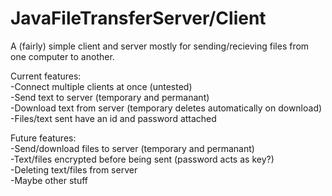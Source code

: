 # JavaFileTransferServer/Client

A (fairly) simple client and server mostly for sending/recieving files from one computer to another.  
  
Current features:  
-Connect multiple clients at once (untested)  
-Send text to server (temporary and permanant)  
-Download text from server (temporary deletes automatically on download)  
-Files/text sent have an id and password attached  
  
Future features:  
-Send/download files to server (temporary and permanant)  
-Text/files encrypted before being sent (password acts as key?)  
-Deleting text/files from server  
-Maybe other stuff  
